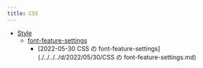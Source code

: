 ```yaml
---
title: CSS
---
```



- [Style](./Style/index.md)
    - [font-feature-settings](./Style/font-feature-settings/index.md)
        - [2022-05-30 CSS の font-feature-settings](./../../../d/2022/05/30/CSS の font-feature-settings.md)




